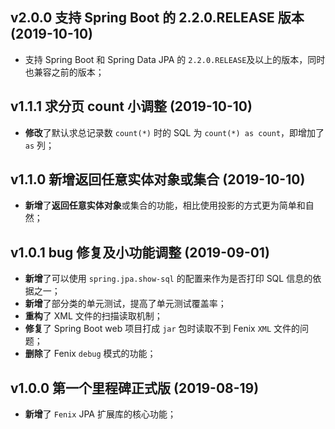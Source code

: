 ## v2.0.0 支持 Spring Boot 的 2.2.0.RELEASE 版本 (2019-10-10)

- 支持 Spring Boot 和 Spring Data JPA 的 `2.2.0.RELEASE`及以上的版本，同时也兼容之前的版本；

## v1.1.1 求分页 count 小调整 (2019-10-10)

- **修改**了默认求总记录数 `count(*)` 时的 SQL 为 `count(*) as count`，即增加了 `as` 列；

## v1.1.0 新增返回任意实体对象或集合 (2019-10-10)

- **新增**了**返回任意实体对象**或集合的功能，相比使用投影的方式更为简单和自然；

## v1.0.1 bug 修复及小功能调整 (2019-09-01)

- **新增**了可以使用 `spring.jpa.show-sql` 的配置来作为是否打印 SQL 信息的依据之一；
- **新增**了部分类的单元测试，提高了单元测试覆盖率；
- **重构**了 XML 文件的扫描读取机制；
- **修复**了 Spring Boot web 项目打成 `jar` 包时读取不到 Fenix `XML` 文件的问题；
- **删除**了 Fenix `debug` 模式的功能；

## v1.0.0 第一个里程碑正式版 (2019-08-19)

- **新增**了 `Fenix` JPA 扩展库的核心功能；
